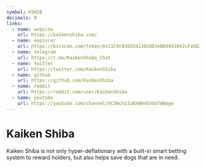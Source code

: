 ```yaml
---
symbol: KSHIB
decimals: 9
links:
  - name: website
    url: https://kaikenshiba.com/
  - name: explorer
    url: https://bscscan.com/token/0x11C0c93035d1302083eB09841042cFa582839A8C
  - name: telegram
    url: https://t.me/KaiKenShiba_Chat
  - name: twitter
    url: https://twitter.com/KaikenShiba
  - name: github
    url: https://github.com/KaiKenShiba
  - name: reddit
    url: https://reddit.com/user/KaikenShiba
  - name: youtube
    url: https://youtube.com/channel/UC5Wchz1uKKWHnEVGU7AWagw
---
```


# Kaiken Shiba

Kaiken Shiba is not only hyper-deflationary with a built-in smart betting system to reward holders, but also helps save dogs that are in need.
